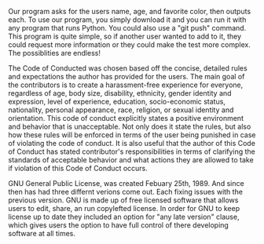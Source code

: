 Our program asks for the users name, age, and favorite color, then outputs each. 
To use our program, you simply download it and you can run it with any program that runs Python. You could also use a "git push" command.
This program is quite simple, so if another user wanted to add to it, they could request more information or they could make the test more complex. The possiblities are endless!



The Code of Conducted was chosen based off the concise, detailed rules and expectations the author has provided for the users. The main goal of the contributors is to create a harassment-free experience for everyone, regardless of age, body size, disability, ethnicity, gender identity and expression, level of experience, education, socio-economic status, nationality, personal appearance, race, religion, or sexual identity and orientation. This code of conduct explicitly states a positive environment and behavior that is unacceptable. Not only does it state the rules, but also how these rules will be enforced in terms of the user being punished in case of violating the code of conduct. It is also useful that the author of this Code of Conduct has stated contributor's responsibilities in terms of clarifying the standards of acceptable behavior and what actions they are allowed to take if violation of this Code of Conduct occurs. 

GNU General Public License, was created Febuary 25th, 1989. And since then has had three differnt verions come out. Each fixing issues with the previous version.
GNU is made up of free licensed software that allows users to edit, share, an run copylefted license. In order for GNU to keep license up to date they included an option for "any late version" clause, which gives users the option to have full control of there developing software at all times. 

